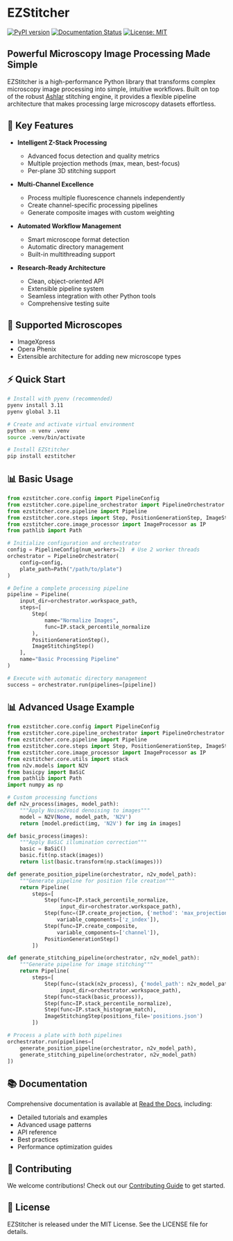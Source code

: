 # EZStitcher

[![PyPI version](https://badge.fury.io/py/ezstitcher.svg)](https://badge.fury.io/py/ezstitcher)
[![Documentation Status](https://readthedocs.org/projects/ezstitcher/badge/?version=latest)](https://ezstitcher.readthedocs.io/en/latest/?badge=latest)
[![License: MIT](https://img.shields.io/badge/License-MIT-yellow.svg)](https://opensource.org/licenses/MIT)

## Powerful Microscopy Image Processing Made Simple

EZStitcher is a high-performance Python library that transforms complex microscopy image processing into simple, intuitive workflows. Built on top of the robust [Ashlar](https://github.com/labsyspharm/ashlar) stitching engine, it provides a flexible pipeline architecture that makes processing large microscopy datasets effortless.

## 🚀 Key Features

- **Intelligent Z-Stack Processing**
  - Advanced focus detection and quality metrics
  - Multiple projection methods (max, mean, best-focus)
  - Per-plane 3D stitching support

- **Multi-Channel Excellence**
  - Process multiple fluorescence channels independently
  - Create channel-specific processing pipelines
  - Generate composite images with custom weighting

- **Automated Workflow Management**
  - Smart microscope format detection
  - Automatic directory management
  - Built-in multithreading support

- **Research-Ready Architecture**
  - Clean, object-oriented API
  - Extensible pipeline system
  - Seamless integration with other Python tools
  - Comprehensive testing suite

## 🎯 Supported Microscopes

- ImageXpress
- Opera Phenix
- Extensible architecture for adding new microscope types

## ⚡ Quick Start

```bash
# Install with pyenv (recommended)
pyenv install 3.11
pyenv global 3.11

# Create and activate virtual environment
python -m venv .venv
source .venv/bin/activate

# Install EZStitcher
pip install ezstitcher
```

## 📊 Basic Usage

```python
from ezstitcher.core.config import PipelineConfig
from ezstitcher.core.pipeline_orchestrator import PipelineOrchestrator
from ezstitcher.core.pipeline import Pipeline
from ezstitcher.core.steps import Step, PositionGenerationStep, ImageStitchingStep
from ezstitcher.core.image_processor import ImageProcessor as IP
from pathlib import Path

# Initialize configuration and orchestrator
config = PipelineConfig(num_workers=2)  # Use 2 worker threads
orchestrator = PipelineOrchestrator(
    config=config,
    plate_path=Path("/path/to/plate")
)

# Define a complete processing pipeline
pipeline = Pipeline(
    input_dir=orchestrator.workspace_path,
    steps=[
        Step(
            name="Normalize Images",
            func=IP.stack_percentile_normalize
        ),
        PositionGenerationStep(),
        ImageStitchingStep()
    ],
    name="Basic Processing Pipeline"
)

# Execute with automatic directory management
success = orchestrator.run(pipelines=[pipeline])
```

## 📊 Advanced Usage Example

```python
from ezstitcher.core.config import PipelineConfig
from ezstitcher.core.pipeline_orchestrator import PipelineOrchestrator
from ezstitcher.core.pipeline import Pipeline
from ezstitcher.core.steps import Step, PositionGenerationStep, ImageStitchingStep
from ezstitcher.core.image_processor import ImageProcessor as IP
from ezstitcher.core.utils import stack
from n2v.models import N2V
from basicpy import BaSiC
from pathlib import Path
import numpy as np

# Custom processing functions
def n2v_process(images, model_path):
    """Apply Noise2Void denoising to images"""
    model = N2V(None, model_path, 'N2V')
    return [model.predict(img, 'N2V') for img in images]

def basic_process(images):
    """Apply BaSiC illumination correction"""
    basic = BaSiC()
    basic.fit(np.stack(images))
    return list(basic.transform(np.stack(images)))

def generate_position_pipeline(orchestrator, n2v_model_path):
    """Generate pipeline for position file creation"""
    return Pipeline(
        steps=[
            Step(func=IP.stack_percentile_normalize,
                 input_dir=orchestrator.workspace_path),
            Step(func=(IP.create_projection, {'method': 'max_projection'}),
                variable_components=['z_index']),
            Step(func=IP.create_composite,
                variable_components=['channel']),
            PositionGenerationStep()
        ])

def generate_stitching_pipeline(orchestrator, n2v_model_path):
    """Generate pipeline for image stitching"""
    return Pipeline(
        steps=[
            Step(func=(stack(n2v_process), {'model_path': n2v_model_path}),
                 input_dir=orchestrator.workspace_path),
            Step(func=stack(basic_process)),
            Step(func=IP.stack_percentile_normalize),
            Step(func=IP.stack_histogram_match),
            ImageStitchingStep(positions_file='positions.json')
        ])

# Process a plate with both pipelines
orchestrator.run(pipelines=[
    generate_position_pipeline(orchestrator, n2v_model_path),
    generate_stitching_pipeline(orchestrator, n2v_model_path)
])
```

## 📚 Documentation

Comprehensive documentation is available at [Read the Docs](https://ezstitcher.readthedocs.io/en/latest/), including:

- Detailed tutorials and examples
- Advanced usage patterns
- API reference
- Best practices
- Performance optimization guides

## 🤝 Contributing

We welcome contributions! Check out our [Contributing Guide](https://ezstitcher.readthedocs.io/en/latest/development/contributing.html) to get started.

## 📄 License

EZStitcher is released under the MIT License. See the LICENSE file for details.
